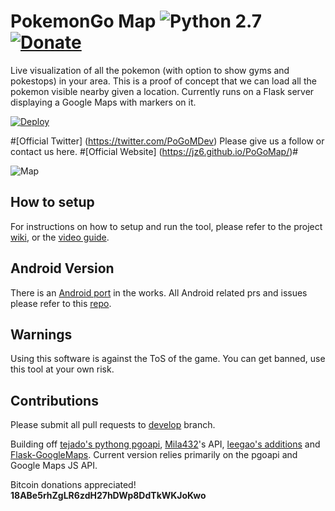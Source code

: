 # PokemonGo Map ![Python 2.7](https://img.shields.io/badge/python-2.7-blue.svg)[![Donate](https://img.shields.io/badge/Donate-PayPal-green.svg)](https://www.paypal.me/PoGoMapDev)


Live visualization of all the pokemon (with option to show gyms and pokestops) in your area. This is a proof of concept that we can load all the pokemon visible nearby given a location. Currently runs on a Flask server displaying a Google Maps with markers on it.

[![Deploy](https://www.herokucdn.com/deploy/button.png)](https://github.com/AHAAAAAAA/PokemonGo-Map/wiki/Heroku-Deployment)


#[Official Twitter] (https://twitter.com/PoGoMDev) Please give us a follow or contact us here.
#[Official Website] (https://jz6.github.io/PoGoMap/)#

![Map](https://i.imgur.com/ZjB9lo0.jpg)


## How to setup

For instructions on how to setup and run the tool, please refer to the project [wiki](https://github.com/AHAAAAAAA/PokemonGo-Map/wiki), or the [video guide](https://www.youtube.com/watch?v=RJKAulPCkRI).


## Android Version

There is an [Android port](https://github.com/omkarmoghe/Pokemap) in the works. All Android related prs and issues please refer to this [repo](https://github.com/omkarmoghe/Pokemap).


## Warnings

Using this software is against the ToS of the game. You can get banned, use this tool at your own risk.


## Contributions

Please submit all pull requests to [develop](https://github.com/AHAAAAAAA/PokemonGo-Map/tree/develop) branch.

Building off [tejado's pythong pgoapi](https://github.com/tejado/pgoapi), [Mila432](https://github.com/Mila432/Pokemon_Go_API)'s API, [leegao's additions](https://github.com/leegao/pokemongo-api-demo/tree/simulation) and [Flask-GoogleMaps](https://github.com/rochacbruno/Flask-GoogleMaps). Current version relies primarily on the pgoapi and Google Maps JS API.

Bitcoin donations appreciated! **18ABe5rhZgLR6zdH27hDWp8DdTkWKJoKwo**
